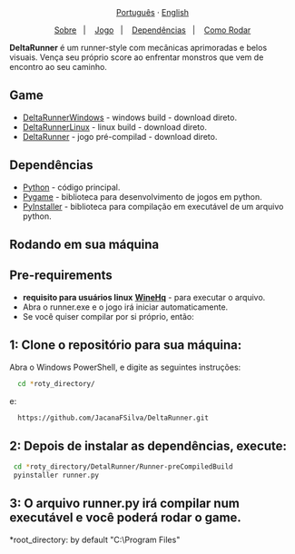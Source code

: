 <div align="center">
  <a href="README-pt.md">Português</a>
  ·
  <a href="README.md">English</a>
</div>
  
<p align="center">
  <a href="#about">Sobre</a>&nbsp;&nbsp;&nbsp;|&nbsp;&nbsp;&nbsp;
  <a href="#live-server">Jogo</a>&nbsp;&nbsp;&nbsp;|&nbsp;&nbsp;&nbsp;
  <a href="#dependencies">Dependências</a>&nbsp;&nbsp;&nbsp;|&nbsp;&nbsp;&nbsp;
  <a href="#execute">Como Rodar</a>
</p>

<a id="about"></a>
**DeltaRunner**  é um runner-style com mecânicas aprimoradas e belos visuais. Vença seu próprio score ao enfrentar monstros que vem de encontro ao seu caminho.
        
<a id="live-server"></a>

## Game
- [DeltaRunnerWindows](https://github.com/JacanaFSilva/DeltaRunner/archive/refs/heads/windowsBuild.zip) - windows build - download direto.
- [DeltaRunnerLinux](https://github.com/JacanaFSilva/DeltaRunner/archive/refs/heads/linuxBuild.zip) - linux build - download direto.
- [DeltaRunner](https://github.com/JacanaFSilva/DeltaRunner/archive/refs/heads/main.zip) - jogo pré-compilad - download direto.

<a id="dependencies"></a>

## Dependências

- [Python](https://www.python.org/) - código principal.
- [Pygame](https://www.pygame.org/news) - biblioteca para desenvolvimento de jogos em python.
- [PyInstaller](https://pypi.org/project/pyinstaller/) - biblioteca para compilação em executável de um arquivo python.

<a id="execute"></a>

## Rodando em sua máquina

<h2><strong>Pre-requirements</strong></h2>

- **requisito para usuários linux** **[WineHq](https://wiki.winehq.org/Download)** - para executar o arquivo.
- Abra o runner.exe e o jogo irá iniciar automaticamente.
- Se você quiser compilar por si próprio, então:

## 1: Clone o repositório para sua máquina:

Abra o Windows PowerShell, e digite as seguintes instruções:

```sh
  cd *roty_directory/
```
e:
```sh
  https://github.com/JacanaFSilva/DeltaRunner.git
```

## 2: Depois de instalar as dependências, execute:

```sh
 cd *roty_directory/DetalRunner/Runner-preCompiledBuild
 pyinstaller runner.py
```

## 3: O arquivo runner.py irá compilar num executável e você poderá rodar o game.

*root_directory: by default "C:\Program Files"
<!--<h1 align="center">
  <img alt="Runner" src="public/images/logo.svg" height="100px" />
    <br>Runner, faster than sanic<br/>
</h1>
-->
